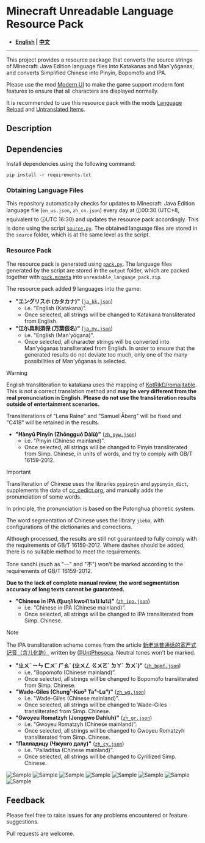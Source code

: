 # Minecraft Unreadable Language Resource Pack

- **[English](README_en.md) | [中文](README.md)**

----

This project provides a resource package that converts the source strings of Minecraft: Java Edition language files into Katakanas and Man'yōganas, and converts Simplified Chinese into Pinyin, Bopomofo and IPA.

Please use the mod [Modern UI](https://modrinth.com/mod/modern-ui) to make the game support modern font features to ensure that all characters are displayed normally.

It is recommended to use this resource pack with the mods [Language Reload](https://modrinth.com/mod/language-reload) and [Untranslated Items](https://www.curseforge.com/minecraft/mc-mods/untranslated-items).

## Description

## Dependencies

Install dependencies using the following command:

``` shell
pip install -r requirements.txt
```

### Obtaining Language Files

This repository automatically checks for updates to Minecraft: Java Edition language file (`en_us.json`, `zh_cn.json`) every day at 🕧00:30 (UTC+8, equivalent to 🕟UTC 16:30) and updates the resource pack accordingly. This is done using the script [`source.py`](source.py). The obtained language files are stored in the `source` folder, which is at the same level as the script.

### Resource Pack

The resource pack is generated using [`pack.py`](pack.py). The language files generated by the script are stored in the `output` folder, which are packed together with [`pack.mcmeta`](pack.mcmeta) into `unreadable_language_pack.zip`.

The resource pack added 9 languages into the game:

- **"エングリスホ (カタカナ)"** ([`ja_kk.json`](output/ja_kk.json))
  - i.e. "English (Katakana)".
  - Once selected, all strings will be changed to Katakana transliterated from English.
- **"江尓具利須保 (万葉仮名)"** ([`ja_my.json`](output/ja_my.json))
  - i.e. "English (Man'yōgana)".
  - Once selected, all character strings will be converted into Man'yōganas transliterated from English. In order to ensure that the generated results do not deviate too much, only one of the many possibilities of Man'yōganas is selected.

> [!WARNING]
> English transliteration to katakana uses the mapping of [KotRikD/romajitable](https://github.com/KotRikD/romajitable). This is not a correct translation method and **may be very different from the real pronunciation in English**. **Please do not use the transliteration results outside of entertainment scenarios.**
>
> Transliterations of "Lena Raine" and "Samuel Åberg" will be fixed and "C418" will be retained in the results.

- **"Hànyǔ Pīnyīn (Zhōngguó Dàlù)"** ([`zh_pyw.json`](output/zh_pyw.json))
  - i.e. "Pinyin (Chinese mainland)".
  - Once selected, all strings will be changed to Pinyin transliterated from Simp. Chinese, in units of words, and try to comply with GB/T 16159-2012.

> [!IMPORTANT]
> Transliteration of Chinese uses the libraries `pypinyin` and `pypinyin_dict`, supplements the data of [cc_cedict.org](https://cc-cedict.org/), and manually adds the pronunciation of some words.
>
> In principle, the pronunciation is based on the Putonghua phonetic system.
>
> The word segmentation of Chinese uses the library `jieba`, with configurations of the dictionaries and corrections.
>
> Although processed, the results are still not guaranteed to fully comply with the requirements of GB/T 16159-2012. Where dashes should be added, there is no suitable method to meet the requirements.
>
> Tone sandhi (such as "一" and "不") won't be marked according to the requirements of GB/T 16159-2012.
>
> **Due to the lack of complete manual review, the word segmentation accuracy of long texts cannot be guaranteed.**

- **"Chinese in IPA (t͡ʂʊŋ˥ kwo˧˥ ta˥˩ lu˥˩)"** ([`zh_ipa.json`](output/zh_ipa.json))
  - i.e. “Chinese in IPA (Chinese mainland)”.
  - Once selected, all strings will be changed to IPA transliterated from Simp. Chinese.

> [!NOTE]
> The IPA transliteration scheme comes from the article [新老派普通话的宽严式记音（含儿化韵）](https://zhuanlan.zhihu.com/p/38258415) written by [@UntPhesoca](https://www.zhihu.com/people/UntW). Neutral tones won't be marked.

- **"ㄓㄨˋ ㄧㄣ ㄈㄨˊ ㄏㄠˋ (ㄓㄨㄥ ㄍㄨㄛˊ ㄉㄚˋ ㄌㄨˋ)"** ([`zh_bpmf.json`](output/zh_bpmf.json))
  - i.e. "Bopomofo (Chinese mainland)”.
  - Once selected, all strings will be changed to Bopomofo transliterated from Simp. Chinese.
- **"Wade–Giles (Chung¹-Kuo² Ta⁴-Lu⁴)"** ([`zh_wg.json`](output/zh_wg.json))
  - i.e. "Wade–Giles (Chinese mainland)”.
  - Once selected, all strings will be changed to Wade–Giles transliterated from Simp. Chinese.
- **"Gwoyeu Romatzyh (Jonggwo Dahluh)"** ([`zh_gr.json`](output/zh_gr.json))
  - i.e. "Gwoyeu Romatzyh (Chinese mainland)”.
  - Once selected, all strings will be changed to Gwoyeu Romatzyh transliterated from Simp. Chinese.
- **"Палладицу (Чжунго далу)"** ([`zh_cy.json`](output/zh_cy.json))
  - i.e. "Palladitsa (Chinese mainland)”.
  - Once selected, all strings will be changed to Cyrillized Simp. Chinese.

![Sample](sample/sample_ja_kk.png)
![Sample](sample/sample_ja_my.png)
![Sample](sample/sample_zh_py.png)
![Sample](sample/sample_zh_ipa.png)
![Sample](sample/sample_zh_bpmf.png)
![Sample](sample/sample_zh_wg.png)
![Sample](sample/sample_zh_gr.png)
![Sample](sample/sample_zh_cy.png)

## Feedback

Please feel free to raise issues for any problems encountered or feature suggestions.

Pull requests are welcome.
